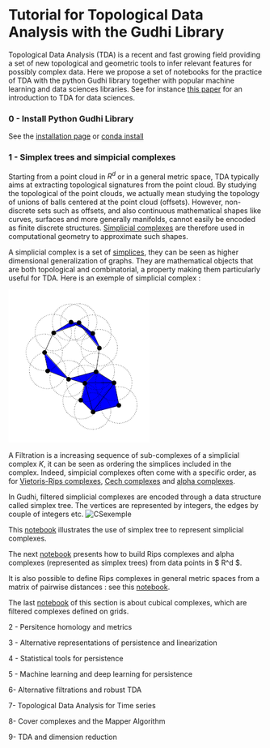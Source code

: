 
# Tutorial for Topological Data Analysis with the Gudhi Library

Topological Data Analysis (TDA) is a recent and fast growing  field providing a set of new topological and geometric tools to infer relevant features for possibly complex data. Here we propose a set of notebooks for the practice of TDA with the python Gudhi library together with popular machine learning and data sciences libraries.
See for instance [this paper](https://arxiv.org/abs/1710.04019) for an introduction to TDA for data sciences.

### 0 - Install Python Gudhi Library  

See the [installation page](http://gudhi.gforge.inria.fr/python/latest/installation.html) or [conda install](https://anaconda.org/conda-forge/gudhi)

### 1 - Simplex trees and simpicial complexes

Starting from a point cloud in $R^d$ or in a general metric space, TDA typically aims at extracting topological signatures from the point cloud. By studying the topological of the point clouds, we actually mean studying the topology of unions of balls centered at the point cloud (offsets). However, non-discrete sets such as offsets, and also continuous mathematical shapes like curves, surfaces and more generally manifolds, cannot easily be encoded as finite discrete structures. [Simplicial complexes](https://en.wikipedia.org/wiki/Simplicial_complex) are therefore used in computational geometry to approximate such shapes.

A simplicial complex is a set of [simplices](https://en.wikipedia.org/wiki/Simplex), they can be seen as higher dimensional generalization of graphs. They are mathematical objects that are both topological and combinatorial, a property making them particularly useful for TDA. Here is an exemple of simplicial complex :

![CSexemple](Images/Pers14.PNG)
 
A Filtration is a increasing sequence of sub-complexes of a simplicial complex $K$, it can be seen as ordering the simplices included in the complex. Indeed, simpicial complexes often come with a specific order, as for [Vietoris-Rips complexes](https://en.wikipedia.org/wiki/Vietoris%E2%80%93Rips_complex), [Cech complexes](https://en.wikipedia.org/wiki/%C4%8Cech_complex) and [alpha complexes](https://en.wikipedia.org/wiki/Alpha_shape#Alpha_complex). 


In Gudhi, filtered simplicial complexes are encoded through a data structure called simplex tree. The vertices are represented by integers, the edges by couple of integers etc.
![CSexemple](http://gudhi.gforge.inria.fr/python/latest/_images/Simplex_tree_representation.png)


This [notebook](Tuto-GUDHI-simplex-Trees.ipynb) illustrates the use of simplex tree to represent simplicial complexes.

The next [notebook](Tuto-GUDHI-simplicial-complexes-from-data-points.ipynb) presents how to build Rips complexes and alpha complexes (represented as simplex trees) from data points in $ R^d $. 

It is also possible to define Rips complexes in general metric spaces from a matrix of pairwise distances : see this [notebook](Tuto-GUDHI-simplicial-complexes-from-distance-matrix.ipynb).

The last [notebook]() of this section is about cubical complexes, which are filtered complexes defined on grids.


2 - Persitence homology and metrics


3 - Alternative representations of persistence and linearization


4 - Statistical tools for persistence


5 - Machine learning and deep learning for persistence


6- Alternative filtrations and robust TDA


7- Topological Data Analysis for Time series


8- Cover complexes and the Mapper Algorithm 


9- TDA and dimension reduction
